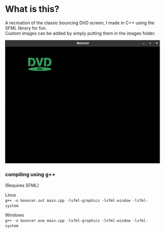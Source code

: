 # What is this?
A recreation of the classic bouncing DVD screen, I made in C++ using the SFML library for fun.  
Custom images can be added by simply putting them in the images folder.

![alt text](https://github.com/gifcha/dvd_bouncer/blob/main/image.png?raw=true)

### compiling using g++
(Requires SFML)  

Linux  
```g++ -o bouncer.out main.cpp -lsfml-graphics -lsfml-window -lsfml-system```  
  
Windows  
```g++ -o bouncer.exe main.cpp -lsfml-graphics -lsfml-window -lsfml-system```  
